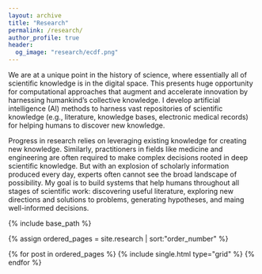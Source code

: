 ```yaml
---
layout: archive
title: "Research"
permalink: /research/
author_profile: true
header:
  og_image: "research/ecdf.png"
---
```


We are at a unique point in the history of science, where essentially all of scientific knowledge is in the digital space. This presents huge opportunity for computational approaches that augment and accelerate innovation by harnessing humankind’s collective knowledge. I develop artificial intelligence (AI) methods to harness vast repositories of scientific knowledge (e.g., literature, knowledge bases, electronic medical records) for helping humans to discover new knowledge.

Progress in research relies on leveraging existing knowledge for creating new knowledge. Similarly, practitioners in fields like medicine and engineering are often required to make complex decisions rooted in deep scientific knowledge. But with an explosion of scholarly information produced every day, experts often cannot see the broad landscape of possibility. My goal is to build systems that help humans throughout all stages of scientific work: discovering useful literature, exploring new directions and solutions to problems, generating hypotheses, and maing well-informed decisions.

<nbsp>

{% include base_path %}

{% assign ordered_pages = site.research | sort:"order_number" %}

{% for post in ordered_pages %}
  {% include single.html type="grid" %}
{% endfor %}

